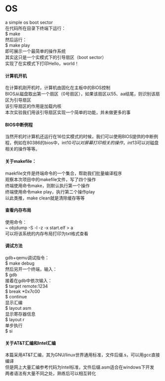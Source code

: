 # OS
a simple os boot sector<br>
在代码所在目录下终端下运行：<br>
$ make<br>
然后运行：<br>
$ make play<br>
即可展示一个最简单的操作系统<br>
其实这只是一个实模式下的引导扇区（boot sector）<br>
实现了在实模式下打印Hello，world！<br>

#### 计算机开机
在计算机刚开机时，计算机由固化在主板中的BIOS控制<br>
BIOS从磁盘取出第一个扇区（0号扇区），如果该扇区以55、aa结尾，则识别该扇区为引导扇区<br>
该引导扇区的作用是加载内核<br>
本次实验我们用该引导扇区实现一个简单的功能，并未做更多的事<br>

#### BIOS中断例程
当然开机时计算机还运行在16位实模式的时候，我们可以使用BIOS提供的中断例程，例如在80386的bios中，int$10可以对屏幕打印相关的操作，int$13可以对磁盘相关的操作等等。

#### 关于makefile：
maekfile文件是终端命令的一个集合，帮助我们批量编译程序<br>
观察本次项目中的makefile文件，写了四个操作<br>
终端使用命令make，则默认执行第一个操作<br>
终端使用命令make play，执行第二个操作play<br>
以此类推，make clean就是清除缓存等等<br>

#### 查看内存布局
使用命令：<br>
~ objdump -S -l -z -x start.elf > a<br>
可以将该系统的内存布局打印为txt格式查看<br>

#### 调试方法
gdb+qemu调试指令：<br>
$ make debug<br>
然后另开一个终端，输入：<br>
$ gdb<br>
接着在gdb中依次输入：<br>
$ target remote:1234<br>
$ break *0x7c00<br>
$ continue<br>
显示汇编<br>
$ layout asm<br>
显示寄存器信息<br>
$ layout r<br>
单步执行<br>
$ si<br>

#### 关于AT&T汇编和Intel汇编
本篇采用AT&T汇编，其为GNU/linux世界通用标准，文件后缀.s，可以用gcc直接编译<br>
但是网上大量汇编参考代码为Intel标准，文件后缀.asm适合在windows下开发<br>
两者语法有大量不同之处，熟练后可以相互转化<br>
